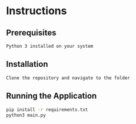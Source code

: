 # Instructions

## Prerequisites

    Python 3 installed on your system

## Installation

    Clone the repository and navigate to the folder



## Running the Application

```bash
pip install -r requirements.txt
python3 main.py
```